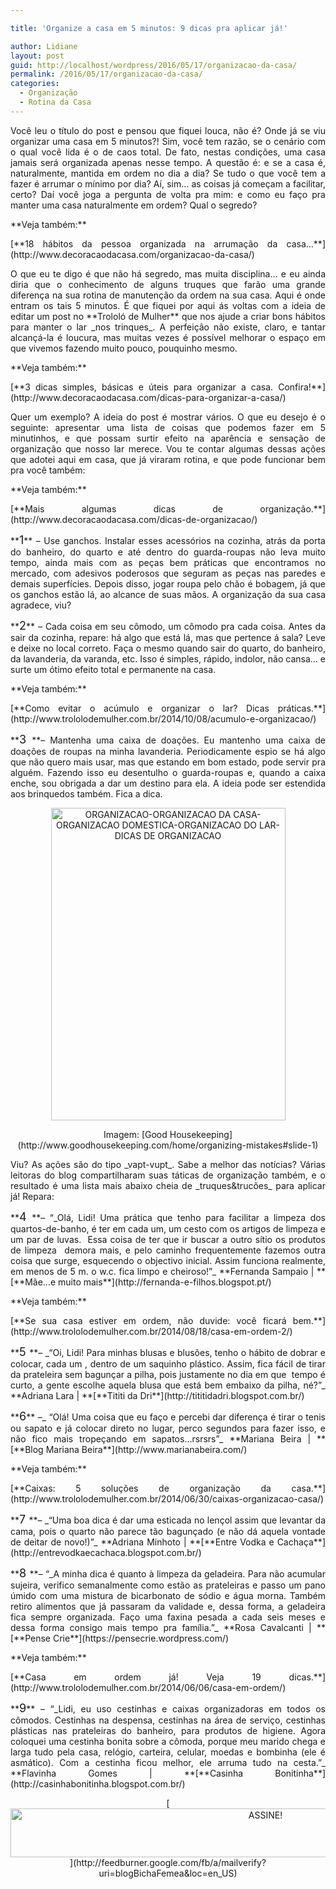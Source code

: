 ```yaml
---

title: 'Organize a casa em 5 minutos: 9 dicas pra aplicar já!'

author: Lidiane
layout: post
guid: http://localhost/wordpress/2016/05/17/organizacao-da-casa/
permalink: /2016/05/17/organizacao-da-casa/
categories:
  - Organização
  - Rotina da Casa
---
```

<p align="justify">
  Você leu o título do post e pensou que fiquei louca, não é? Onde já se viu organizar uma casa em 5 minutos?! Sim, você tem razão, se o cenário com o qual você lida é o de caos total. De fato, nestas condições, uma casa jamais será organizada apenas nesse tempo. A questão é: e se a casa é, naturalmente, mantida em ordem no dia a dia? Se tudo o que você tem a fazer é arrumar o mínimo por dia? Aí, sim… as coisas já começam a facilitar, certo? Daí você joga a pergunta de volta pra mim: e como eu faço pra manter uma casa naturalmente em ordem? Qual o segredo?
</p>

<p align="justify">
  **Veja também:**
</p>

<p align="justify">
  [**18 hábitos da pessoa organizada na arrumação da casa…**](http://www.decoracaodacasa.com/organizacao-da-casa/) 
</p>

<p align="justify">
  O que eu te digo é que não há segredo, mas muita disciplina… e eu ainda diria que o conhecimento de alguns truques que farão uma grande diferença na sua rotina de manutenção da ordem na sua casa. Aqui é onde entram os tais 5 minutos. É que fiquei por aqui ás voltas com a ideia de editar um post no **Trololó de Mulher** que nos ajude a criar bons hábitos para manter o lar _nos trinques_. A perfeição não existe, claro, e tantar alcançá-la é loucura, mas muitas vezes é possível melhorar o espaço em que vivemos fazendo muito pouco, pouquinho mesmo.
</p>

<p align="justify">
  **Veja também:**
</p>

<p align="justify">
  [**3 dicas simples, básicas e úteis para organizar a casa. Confira!**](http://www.decoracaodacasa.com/dicas-para-organizar-a-casa/) 
</p>

<p align="justify">
  Quer um exemplo? A ideia do post é mostrar vários. O que eu desejo é o seguinte: apresentar uma lista de coisas que podemos fazer em 5 minutinhos, e que possam surtir efeito na aparência e sensação de organização que nosso lar merece. Vou te contar algumas dessas ações que adotei aqui em casa, que já viraram rotina, e que pode funcionar bem pra você também:
</p>

<p align="justify">
  **Veja também:**
</p>

<p align="justify">
  [**Mais algumas dicas de organização.**](http://www.decoracaodacasa.com/dicas-de-organizacao/) 
</p>

<p align="justify">
  **<span style="font-size: large;">1</span>** – Use ganchos. Instalar esses acessórios na cozinha, atrás da porta do banheiro, do quarto e até dentro do guarda-roupas não leva muito tempo, ainda mais com as peças bem práticas que encontramos no mercado, com adesivos poderosos que seguram as peças nas paredes e demais superfícies. Depois disso, jogar roupa pelo chão é bobagem, já que os ganchos estão lá, ao alcance de suas mãos. A organização da sua casa agradece, viu?
</p>

<p align="justify">
  **<span style="font-size: large;">2</span>** – Cada coisa em seu cômodo, um cômodo pra cada coisa. Antes da sair da cozinha, repare: há algo que está lá, mas que pertence á sala? Leve e deixe no local correto. Faça o mesmo quando sair do quarto, do banheiro, da lavanderia, da varanda, etc. Isso é simples, rápido, indolor, não cansa… e surte um ótimo efeito total e permanente na casa.
</p>

<p align="justify">
  **Veja também:**
</p>

<p align="justify">
  [**Como evitar o acúmulo e organizar o lar? Dicas práticas.**](http://www.trololodemulher.com.br/2014/10/08/acumulo-e-organizacao/) 
</p>

<p align="justify">
  **<span style="font-size: large;">3 </span>**– Mantenha uma caixa de doações. Eu mantenho uma caixa de doações de roupas na minha lavanderia. Periodicamente espio se há algo que não quero mais usar, mas que estando em bom estado, pode servir pra alguém. Fazendo isso eu desentulho o guarda-roupas e, quando a caixa enche, sou obrigada a dar um destino para ela. A ideia pode ser estendida aos brinquedos também. Fica a dica.
</p>

<p align="center">
  <img class="alignnone size-full wp-image-12537" src="http://www.trololodemulher.com.br/blog/wp-content/uploads/2016/05/ORGANIZACAO-ORGANIZACAO-DA-CASA-ORGANIZACAO-DOMESTICA-ORGANIZACAO-DO-LAR-DICAS-DE-ORGANIZACAO.jpg" alt="ORGANIZACAO-ORGANIZACAO DA CASA-ORGANIZACAO DOMESTICA-ORGANIZACAO DO LAR-DICAS DE ORGANIZACAO" width="375" height="500" />
</p>

<p align="center">
  Imagem: [Good Housekeeping](http://www.goodhousekeeping.com/home/organizing-mistakes#slide-1) 
</p>

<p align="justify">
  Viu? As ações são do tipo _vapt-vupt_. Sabe a melhor das notícias? Várias leitoras do blog compartilharam suas táticas de organização também, e o resultado é uma lista mais abaixo cheia de _truques&trucões_ para aplicar já! Repara:
</p>

<p align="justify">
  **<span style="font-size: large;">4 </span>**– “_Olá, Lidi! Uma prática que tenho para facilitar a limpeza dos quartos-de-banho, é ter em cada um, um cesto com os artigos de limpeza e um par de luvas.  Essa coisa de ter que ir buscar a outro sítio os produtos de limpeza  demora mais, e pelo caminho frequentemente fazemos outra coisa que surge, esquecendo o objectivo inicial. Assim funciona realmente, em menos de 5 m. o w.c. fica limpo e cheiroso!”_ **Fernanda Sampaio | **[**Mãe…e muito mais**](http://fernanda-e-filhos.blogspot.pt/) 
</p>

<p align="justify">
  **Veja também:**
</p>

<p align="justify">
  [**Se sua casa estiver em ordem, não duvide: você ficará bem.**](http://www.trololodemulher.com.br/2014/08/18/casa-em-ordem-2/) 
</p>

<p align="justify">
  **<span style="font-size: large;">5 </span>**– _“Oi, Lidi! Para minhas blusas e blusões, tenho o hábito de dobrar e colocar, cada um , dentro de um saquinho plástico. Assim, fica fácil de tirar da prateleira sem bagunçar a pilha, pois justamente no dia em que  tempo é curto, a gente escolhe aquela blusa que está bem embaixo da pilha, né?”_ **Adriana Lara | **[**Tititi da Dri**](http://tititidadri.blogspot.com.br/) 
</p>

<p align="justify">
  **<span style="font-size: large;">6</span>** –_ “Olá! Uma coisa que eu faço e percebi dar diferença é tirar o tenis ou sapato e já colocar direto no lugar, perco segundos para fazer isso, e não fico mais tropeçando em sapatos…rsrsrs”_ **Mariana Beira | **[**Blog Mariana Beira**](http://www.marianabeira.com/) 
</p>

<p align="justify">
  **Veja também:**
</p>

<p align="justify">
  [**Caixas: 5 soluções de organização da casa.**](http://www.trololodemulher.com.br/2014/06/30/caixas-organizacao-casa/) 
</p>

<p align="justify">
  **<span style="font-size: large;">7 </span>**– _“Uma boa dica é dar uma esticada no lençol assim que levantar da cama, pois o quarto não parece tão bagunçado (e não dá aquela vontade de deitar de novo!)”_ **Adriana Minhoto | **[**Entre Vodka e Cachaça**](http://entrevodkaecachaca.blogspot.com.br/) 
</p>

<p align="justify">
  **<span style="font-size: large;">8 </span>**– “_A minha dica é quanto à limpeza da geladeira. Para não acumular sujeira, verifico semanalmente como estão as prateleiras e passo um pano úmido com uma mistura de bicarbonato de sódio e água morna. Também retiro alimentos que já passaram da validade e, dessa forma, a geladeira fica sempre organizada. Faço uma faxina pesada a cada seis meses e dessa forma consigo mais tempo pra família.”_ **Rosa Cavalcanti | **[**Pense Crie**](https://pensecrie.wordpress.com/) 
</p>

<p align="justify">
  **Veja também:**
</p>

<p align="justify">
  [**Casa em ordem já! Veja 19 dicas.**](http://www.trololodemulher.com.br/2014/06/06/casa-em-ordem/) 
</p>

<p align="justify">
  **<span style="font-size: large;">9</span>** – “_Lidi, eu uso cestinhas e caixas organizadoras em todos os cômodos. Cestinhas na despensa, cestinhas na área de serviço, cestinhas plásticas nas prateleiras do banheiro, para produtos de higiene. Agora coloquei uma cestinha bonita sobre a cômoda, porque meu marido chega e larga tudo pela casa, relógio, carteira, celular, moedas e bombinha (ele é asmático). Com a cestinha ficou melhor, ele arruma tudo na cesta.”_ **Flavinha Gomes | **[**Casinha Bonitinha**](http://casinhabonitinha.blogspot.com.br/) 
</p>

<p align="center">
  [<img class="alignnone size-full wp-image-10439" src="http://www.trololodemulher.com.br/blog/wp-content/uploads/2014/09/ASSINE.png" alt="ASSINE!" width="800" height="78" />](http://feedburner.google.com/fb/a/mailverify?uri=blogBichaFemea&loc=en_US) 
</p>

<p align="justify">
